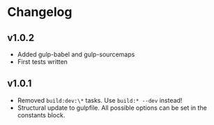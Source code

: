 # Changelog

## v1.0.2

* Added gulp-babel and gulp-sourcemaps
* First tests written

## v1.0.1

* Removed `build:dev:\*` tasks. Use `build:* --dev` instead!
* Structural update to gulpfile. All possible options can be set in the constants block. 